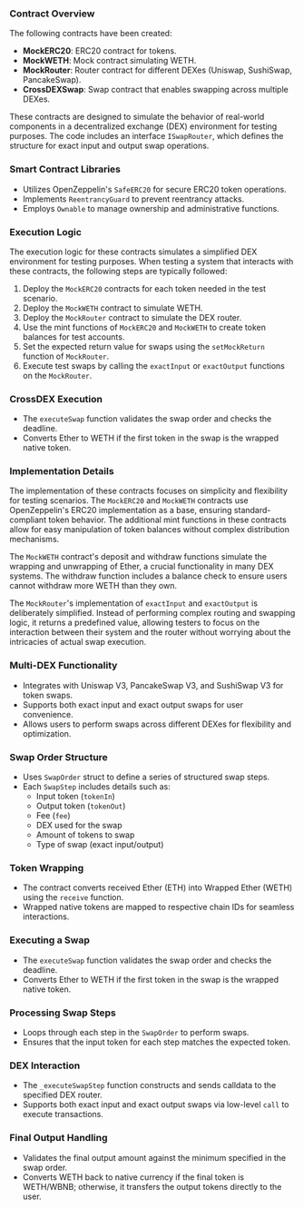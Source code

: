 
### Contract Overview
The following contracts have been created:

- **MockERC20**: ERC20 contract for tokens.
- **MockWETH**: Mock contract simulating WETH.
- **MockRouter**: Router contract for different DEXes (Uniswap, SushiSwap, PancakeSwap).
- **CrossDEXSwap**: Swap contract that enables swapping across multiple DEXes.

These contracts are designed to simulate the behavior of real-world components in a decentralized exchange (DEX) environment for testing purposes. The code includes an interface `ISwapRouter`, which defines the structure for exact input and output swap operations.

### Smart Contract Libraries
- Utilizes OpenZeppelin's `SafeERC20` for secure ERC20 token operations.
- Implements `ReentrancyGuard` to prevent reentrancy attacks.
- Employs `Ownable` to manage ownership and administrative functions.

### Execution Logic
The execution logic for these contracts simulates a simplified DEX environment for testing purposes. When testing a system that interacts with these contracts, the following steps are typically followed:

1. Deploy the `MockERC20` contracts for each token needed in the test scenario.
2. Deploy the `MockWETH` contract to simulate WETH.
3. Deploy the `MockRouter` contract to simulate the DEX router.
4. Use the mint functions of `MockERC20` and `MockWETH` to create token balances for test accounts.
5. Set the expected return value for swaps using the `setMockReturn` function of `MockRouter`.
6. Execute test swaps by calling the `exactInput` or `exactOutput` functions on the `MockRouter`.

### CrossDEX Execution
- The `executeSwap` function validates the swap order and checks the deadline.
- Converts Ether to WETH if the first token in the swap is the wrapped native token.

### Implementation Details
The implementation of these contracts focuses on simplicity and flexibility for testing scenarios. The `MockERC20` and `MockWETH` contracts use OpenZeppelin's ERC20 implementation as a base, ensuring standard-compliant token behavior. The additional mint functions in these contracts allow for easy manipulation of token balances without complex distribution mechanisms.

The `MockWETH` contract's deposit and withdraw functions simulate the wrapping and unwrapping of Ether, a crucial functionality in many DEX systems. The withdraw function includes a balance check to ensure users cannot withdraw more WETH than they own.

The `MockRouter`'s implementation of `exactInput` and `exactOutput` is deliberately simplified. Instead of performing complex routing and swapping logic, it returns a predefined value, allowing testers to focus on the interaction between their system and the router without worrying about the intricacies of actual swap execution.

### Multi-DEX Functionality
- Integrates with Uniswap V3, PancakeSwap V3, and SushiSwap V3 for token swaps.
- Supports both exact input and exact output swaps for user convenience.
- Allows users to perform swaps across different DEXes for flexibility and optimization.

### Swap Order Structure
- Uses `SwapOrder` struct to define a series of structured swap steps.
- Each `SwapStep` includes details such as:
  - Input token (`tokenIn`)
  - Output token (`tokenOut`)
  - Fee (`fee`)
  - DEX used for the swap
  - Amount of tokens to swap
  - Type of swap (exact input/output)

### Token Wrapping
- The contract converts received Ether (ETH) into Wrapped Ether (WETH) using the `receive` function.
- Wrapped native tokens are mapped to respective chain IDs for seamless interactions.

### Executing a Swap
- The `executeSwap` function validates the swap order and checks the deadline.
- Converts Ether to WETH if the first token in the swap is the wrapped native token.

### Processing Swap Steps
- Loops through each step in the `SwapOrder` to perform swaps.
- Ensures that the input token for each step matches the expected token.

### DEX Interaction
- The `_executeSwapStep` function constructs and sends calldata to the specified DEX router.
- Supports both exact input and exact output swaps via low-level `call` to execute transactions.

### Final Output Handling
- Validates the final output amount against the minimum specified in the swap order.
- Converts WETH back to native currency if the final token is WETH/WBNB; otherwise, it transfers the output tokens directly to the user.

 
